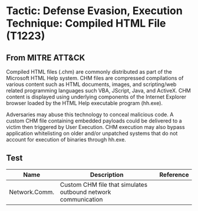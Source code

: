 <h1> Tactic: Defense Evasion, Execution
Technique: Compiled HTML File (T1223)  </h1>
<h2> From MITRE ATT&CK </h2>

Compiled HTML files (.chm) are commonly distributed as part of the Microsoft HTML Help system. CHM files are compressed compilations of various content such as HTML documents, images, and scripting/web related programming languages such VBA, JScript, Java, and ActiveX. CHM content is displayed using underlying components of the Internet Explorer browser loaded by the HTML Help executable program (hh.exe).

Adversaries may abuse this technology to conceal malicious code. A custom CHM file containing embedded payloads could be delivered to a victim then triggered by User Execution. CHM execution may also bypass application whitelisting on older and/or unpatched systems that do not account for execution of binaries through hh.exe.

<h2> Test </h2>

Name          | Description                                                   | Reference
------------- | --------------------------------------------------------------| ------------
Network.Comm. | Custom CHM file that simulates outbound network communication |  
